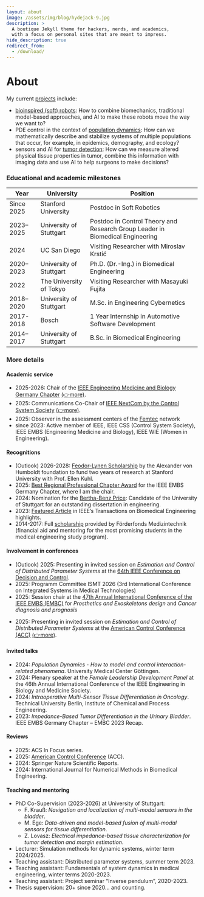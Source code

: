 ```yaml
---
layout: about
image: /assets/img/blog/hydejack-9.jpg
description: >
  A boutique Jekyll theme for hackers, nerds, and academics,
  with a focus on personal sites that are meant to impress.
hide_description: true
redirect_from:
  - /download/
---
```


# About

<!--author-->

My current [projects](/projects/) include:
* [bioinspired (soft) robots](/projects/trunk-project/): How to combine biomechanics, traditional model-based approaches, and AI to make these robots move the way we want to?
* PDE control in the context of [population dynamics](/projects/popdyn/): How can we mathematically describe and stabilize systems of multiple populations that occur, for example, in epidemics, demography, and ecology?
* sensors and AI for [tumor detection](/projects/grk/): How can we measure altered physical tissue properties in tumor, combine this information with imaging data and use AI to help surgeons to make decisions?

### Educational and academic milestones

| Year        | University              | Position                                          |
|-------------|--------------------------------------|-------------------------------------------------------------|
| Since 2025  | Stanford University                  | Postdoc in Soft Robotics                                    |
| 2023–2025   | University of Stuttgart              | Postdoc in Control Theory and Research Group Leader in Biomedical Engineering |
| 2024        | UC San Diego                         | Visiting Researcher with Miroslav Krstić                    |
| 2020–2023   | University of Stuttgart              | Ph.D. (Dr.-Ing.) in Biomedical Engineering                  |
| 2022        | The University of Tokyo              | Visiting Researcher with Masayuki Fujita                   |
| 2018–2020   | University of Stuttgart              | M.Sc. in Engineering Cybernetics                            |
| 2017-2018   | Bosch                                | 1 Year Internship in Automotive Software Development               |
| 2014–2017   | University of Stuttgart              | B.Sc. in Biomedical Engineering                             |



### More details

#### Academic service
* 2025-2026: Chair of the [IEEE Engineering Medicine and Biology Germany Chapter](https://www.ieee.de/chapterpage_emb/) [(👉more)](/_posts/2025-01-01-embs.md).
* 2025: Communications Co-Chair of [IEEE NextCom by the Control System Society](https://sites.google.com/view/css-nextcom/home?authuser=0) [(👉more)](/_posts/2025-02-01-nextcom.md).
* 2025: Observer in the assessment centers of the [Femtec](https://www.femtec.org/en/) network
* since 2023: Active member of IEEE, IEEE CSS (Control System Society), IEEE EMBS (Engineering Medicine and Biology), IEEE WIE (Women in Engineering).


#### Recognitions
* (Outlook) 2026-2028: [Feodor-Lynen Scholarship](https://www.humboldt-foundation.de/bewerben/foerderprogramme/feodor-lynen-forschungsstipendium) by the Alexander von Humboldt foundation to fund two years of research at Stanford University with Prof. Ellen Kuhl.
* 2025: [Best Regional Professional Chapter Award](https://www.embs.org/membership/chapters/regional-chapter-awards/) for the IEEE EMBS Germany Chapter, where I am the chair.
* 2024: Nomination for the [Bertha-Benz Price](https://www.daimler-benz-stiftung.de/cms/en/promote/bertha-benz-prizex/the-prize.html): Candidate of the University of Stuttgart for an outstanding dissertation in engineering.
* 2023: [Featured Article](https://www.embs.org/tbme/articles/enhancing-tissue-impedance-measurement-through-modeling-of-fluid-flow-during-viscoelastic-relaxation/) in IEEE’s Transactions on Biomedical Engineering highlights.
* 2014-2017: Full [scholarship](https://www.student.uni-stuttgart.de/studiengang/Medizintechnik-B.Sc./?page=frderfonds) provided by Förderfonds Medizintechnik (financial aid and mentoring for the most promising students in the medical engineering study program).

#### Involvement in conferences
* (Outlook) 2025: Presenting in invited session on *Estimation and Control of Distributed Parameter Systems* at the [64th IEEE Conference on Decision and Control](https://cdc2025.ieeecss.org).
*	2025: Programm Committee ISMT 2026 (3rd International Conference on Integrated Systems in Medical Technologies)
* 2025: Session chair at the [47th Annual International Conference of the IEEE EMBS (EMBC)](https://embc.embs.org/2025/) for *Prosthetics and Exoskeletons design* and *Cancer diagnosis and prognosis*
<!-- * 2025: Attending [47th Annual International Conference of the IEEE EMBS (EMBC)](https://embc.embs.org/2025/) with three last-author papers [(👉more)](/_posts/2025-07-14-embc.md). -->
* 2025: Presenting in invited session on *Estimation and Control of Distributed Parameter Systems*  at the [American Control Conference (ACC)](https://acc2025.a2c2.org) [(👉more)](/_posts/2025-07-01-acc.md).


#### Invited talks
* 2024: *Population Dynamics - How to model and control interaction-related phenomena*. University Medical Center Göttingen.
* 2024: Plenary speaker at the *Female Leadership Development Panel* at the 46th Annual International Conference of the IEEE Engineering in Biology and Medicine Society.
*	2024: *Intraoperative Multi-Sensor Tissue Differentiation in Oncology*. Technical University Berlin, Institute of Chemical and Process Engineering.
*	2023: *Impedance-Based Tumor Differentiation in the Urinary Bladder*. IEEE EMBS Germany Chapter – EMBC 2023 Recap.

#### Reviews
* 2025: ACS In Focus series.
*	2025: [American Control Conference](https://acc2025.a2c2.org) (ACC).
*	2024: Springer Nature Scientific Reports.
*	2024: International Journal for Numerical Methods in Biomedical Engineering.

#### Teaching and mentoring
* PhD Co-Supervision (2023-2026) at University of Stuttgart:
  * F. Krauß: *Navigation and localization of multi-modal sensors in the bladder*.
  * M. Ege: *Data-driven and model-based fusion of multi-modal sensors for tissue differentiation*.
  * Z. Lovasz: *Electrical impedance-based tissue characterization for tumor detection and margin estimation*.
* Lecturer: Simulation methods for dynamic systems, winter term 2024/2025.
*	Teaching assistant: Distributed parameter systems, summer term 2023.
*	Teaching assistant: Fundamentals of system dynamics in medical engineering, winter terms 2020-2023.
*	Teaching assistant: Project seminar “Inverse pendulum”, 2020-2023.
* Thesis supervision: 20+ since 2020... and counting.



[jekyll]: https://jekyllrb.com

[blog]: /
[portfolio]: https://hydejack.com/examples/
[resume]: https://hydejack.com/resume/
[download]: https://hydejack.com/download/
[welcome]: https://hydejack.com/
[forms]: https://hydejack.com/forms-by-example/

[features]: #features
[news]: #build-an-audience
[syntax]: #syntax-highlighting
[latex]: #beautiful-math
<!-- [dark]: https://hydejack.com/blog/hydejack/2018-09-01-introducing-dark-mode/ -->
[search]: https://hydejack.com/#_search-input
[grid]: https://hydejack.com/blog/hydejack/

[lic]: LICENSE.md
[pro]: licenses/PRO.md
[docs]: docs/README.md
[ofln]: docs/advanced.md#enabling-offline-support
[math]: docs/writing.md#adding-math

[kit]: https://github.com/hydecorp/hydejack-starter-kit/releases
[src]: https://github.com/hydecorp/hydejack
[gem]: https://rubygems.org/gems/jekyll-theme-hydejack
[buy]: https://gum.co/nuOluY

[gpss]: https://developers.google.com/speed/pagespeed/insights/?url=https%3A%2F%2Fhydejack.com%2Fdocs%2F
[rouge]: http://rouge.jneen.net
[katex]: https://khan.github.io/KaTeX/
[mathjax]: https://www.mathjax.org/
